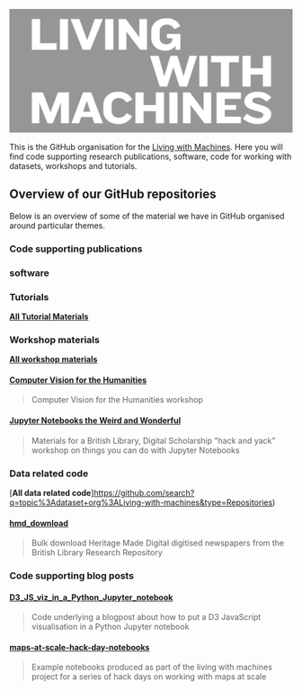 
![Living with Machines logo](../lwm_logo_cropped.png)

This is the GitHub organisation for the [Living with Machines](https://livingwithmachines.ac.uk/). Here you will find code supporting research publications, software, code for working with datasets, workshops and tutorials.

## Overview of our GitHub repositories 
Below is an overview of some of the material we have in GitHub organised around particular themes. 

### Code supporting publications 

### software

### Tutorials
[**All Tutorial Materials**](https://github.com/search?q=topic%3Atutorial+org%3ALiving-with-machines+fork%3Atrue) 


### Workshop materials

[**All workshop materials**](https://github.com/search?q=topic%3Aworkshop+org%3ALiving-with-machines+fork%3Atrue)

#### [Computer Vision for the Humanities](https://github.com/Living-with-machines/Computer-Vision-for-the-Humanities-workshop)
> Computer Vision for the Humanities workshop

#### [Jupyter Notebooks the Weird and Wonderful](https://github.com/Living-with-machines/Jupyter-Notebooks-The-Weird-and-Wonderful)
> Materials for a British Library, Digital Scholarship "hack and yack" workshop on things you can do with Jupyter Notebooks

### Data related code
[**All data related code**]https://github.com/search?q=topic%3Adataset+org%3ALiving-with-machines&type=Repositories) 

#### [hmd_download](https://github.com/Living-with-machines/hmd_newspaper_dl)
> Bulk download Heritage Made Digital digitised newspapers from the British Library Research Repository

### Code supporting blog posts 

#### [D3_JS_viz_in_a_Python_Jupyter_notebook](https://github.com/Living-with-machines/D3_JS_viz_in_a_Python_Jupyter_notebook)
> Code underlying a blogpost about how to put a D3 JavaScript visualisation in a Python Jupyter notebook

#### [maps-at-scale-hack-day-notebooks](https://github.com/Living-with-machines/maps-at-scale-hack-day-notebooks)
>  Example notebooks produced as part of the living with machines project for a series of hack days on working with maps at scale 

